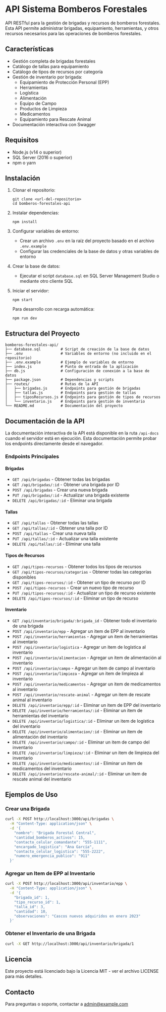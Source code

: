 # API Sistema Bomberos Forestales

API RESTful para la gestión de brigadas y recursos de bomberos forestales. Esta API permite administrar brigadas, equipamiento, herramientas, y otros recursos necesarios para las operaciones de bomberos forestales.

## Características

- Gestión completa de brigadas forestales
- Catálogo de tallas para equipamiento
- Catálogo de tipos de recursos por categoría
- Gestión de inventario por brigada:
  - Equipamiento de Protección Personal (EPP)
  - Herramientas
  - Logística
  - Alimentación
  - Equipo de Campo
  - Productos de Limpieza
  - Medicamentos
  - Equipamiento para Rescate Animal
- Documentación interactiva con Swagger

## Requisitos

- Node.js (v14 o superior)
- SQL Server (2016 o superior)
- npm o yarn

## Instalación

1. Clonar el repositorio:
   ```
   git clone <url-del-repositorio>
   cd bomberos-forestales-api
   ```

2. Instalar dependencias:
   ```
   npm install
   ```

3. Configurar variables de entorno:
   - Crear un archivo `.env` en la raíz del proyecto basado en el archivo `.env.example`
   - Configurar las credenciales de la base de datos y otras variables de entorno

4. Crear la base de datos:
   - Ejecutar el script `database.sql` en SQL Server Management Studio o mediante otro cliente SQL

5. Iniciar el servidor:
   ```
   npm start
   ```

   Para desarrollo con recarga automática:
   ```
   npm run dev
   ```

## Estructura del Proyecto

```
bomberos-forestales-api/
├── database.sql         # Script de creación de la base de datos
├── .env                 # Variables de entorno (no incluido en el repositorio)
├── .env.example         # Ejemplo de variables de entorno
├── index.js             # Punto de entrada de la aplicación
├── db.js                # Configuración de conexión a la base de datos
├── package.json         # Dependencias y scripts
├── routes/              # Rutas de la API
│   ├── brigadas.js      # Endpoints para gestión de brigadas
│   ├── tallas.js        # Endpoints para gestión de tallas
│   ├── tiposRecursos.js # Endpoints para gestión de tipos de recursos
│   └── inventario.js    # Endpoints para gestión de inventario
└── README.md            # Documentación del proyecto
```

## Documentación de la API

La documentación interactiva de la API está disponible en la ruta `/api-docs` cuando el servidor está en ejecución. Esta documentación permite probar los endpoints directamente desde el navegador.

### Endpoints Principales

#### Brigadas

- `GET /api/brigadas` - Obtener todas las brigadas
- `GET /api/brigadas/:id` - Obtener una brigada por ID
- `POST /api/brigadas` - Crear una nueva brigada
- `PUT /api/brigadas/:id` - Actualizar una brigada existente
- `DELETE /api/brigadas/:id` - Eliminar una brigada

#### Tallas

- `GET /api/tallas` - Obtener todas las tallas
- `GET /api/tallas/:id` - Obtener una talla por ID
- `POST /api/tallas` - Crear una nueva talla
- `PUT /api/tallas/:id` - Actualizar una talla existente
- `DELETE /api/tallas/:id` - Eliminar una talla

#### Tipos de Recursos

- `GET /api/tipos-recursos` - Obtener todos los tipos de recursos
- `GET /api/tipos-recursos/categorias` - Obtener todas las categorías disponibles
- `GET /api/tipos-recursos/:id` - Obtener un tipo de recurso por ID
- `POST /api/tipos-recursos` - Crear un nuevo tipo de recurso
- `PUT /api/tipos-recursos/:id` - Actualizar un tipo de recurso existente
- `DELETE /api/tipos-recursos/:id` - Eliminar un tipo de recurso

#### Inventario

- `GET /api/inventario/brigada/:brigada_id` - Obtener todo el inventario de una brigada
- `POST /api/inventario/epp` - Agregar un item de EPP al inventario
- `POST /api/inventario/herramientas` - Agregar un item de herramientas al inventario
- `POST /api/inventario/logistica` - Agregar un item de logística al inventario
- `POST /api/inventario/alimentacion` - Agregar un item de alimentación al inventario
- `POST /api/inventario/campo` - Agregar un item de campo al inventario
- `POST /api/inventario/limpieza` - Agregar un item de limpieza al inventario
- `POST /api/inventario/medicamentos` - Agregar un item de medicamentos al inventario
- `POST /api/inventario/rescate-animal` - Agregar un item de rescate animal al inventario
- `DELETE /api/inventario/epp/:id` - Eliminar un item de EPP del inventario
- `DELETE /api/inventario/herramientas/:id` - Eliminar un item de herramientas del inventario
- `DELETE /api/inventario/logistica/:id` - Eliminar un item de logística del inventario
- `DELETE /api/inventario/alimentacion/:id` - Eliminar un item de alimentación del inventario
- `DELETE /api/inventario/campo/:id` - Eliminar un item de campo del inventario
- `DELETE /api/inventario/limpieza/:id` - Eliminar un item de limpieza del inventario
- `DELETE /api/inventario/medicamentos/:id` - Eliminar un item de medicamentos del inventario
- `DELETE /api/inventario/rescate-animal/:id` - Eliminar un item de rescate animal del inventario

## Ejemplos de Uso

### Crear una Brigada

```bash
curl -X POST http://localhost:3000/api/brigadas \
  -H "Content-Type: application/json" \
  -d '{
    "nombre": "Brigada Forestal Central",
    "cantidad_bomberos_activos": 15,
    "contacto_celular_comandante": "555-1111",
    "encargado_logistica": "Ana García",
    "contacto_celular_logistica": "555-2222",
    "numero_emergencia_publico": "911"
  }'
```

### Agregar un Item de EPP al Inventario

```bash
curl -X POST http://localhost:3000/api/inventario/epp \
  -H "Content-Type: application/json" \
  -d '{
    "brigada_id": 1,
    "tipo_recurso_id": 1,
    "talla_id": 3,
    "cantidad": 10,
    "observaciones": "Cascos nuevos adquiridos en enero 2023"
  }'
```

### Obtener el Inventario de una Brigada

```bash
curl -X GET http://localhost:3000/api/inventario/brigada/1
```

## Licencia

Este proyecto está licenciado bajo la Licencia MIT - ver el archivo LICENSE para más detalles.

## Contacto

Para preguntas o soporte, contactar a admin@example.com
